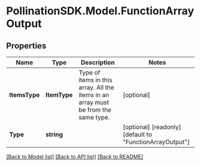 
# PollinationSDK.Model.FunctionArrayOutput

## Properties

Name | Type | Description | Notes
------------ | ------------- | ------------- | -------------
**ItemsType** | **ItemType** | Type of items in this array. All the items in an array must be from the same type. | [optional] 
**Type** | **string** |  | [optional] [readonly] [default to "FunctionArrayOutput"]

[[Back to Model list]](../README.md#documentation-for-models)
[[Back to API list]](../README.md#documentation-for-api-endpoints)
[[Back to README]](../README.md)

